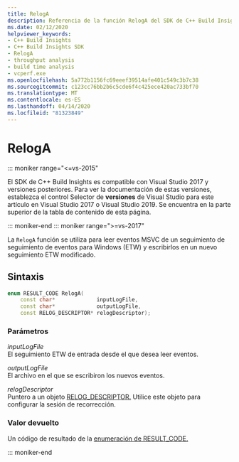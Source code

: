 ```yaml
---
title: RelogA
description: Referencia de la función RelogA del SDK de C++ Build Insights.
ms.date: 02/12/2020
helpviewer_keywords:
- C++ Build Insights
- C++ Build Insights SDK
- RelogA
- throughput analysis
- build time analysis
- vcperf.exe
ms.openlocfilehash: 5a772b1156fc69eeef39514afe401c549c3b7c38
ms.sourcegitcommit: c123cc76bb2b6c5cde6f4c425ece420ac733bf70
ms.translationtype: MT
ms.contentlocale: es-ES
ms.lasthandoff: 04/14/2020
ms.locfileid: "81323849"
---
```

# <a name="reloga"></a>RelogA

::: moniker range="<=vs-2015"

El SDK de C++ Build Insights es compatible con Visual Studio 2017 y versiones posteriores. Para ver la documentación de estas versiones, establezca el control Selector de **versiones** de Visual Studio para este artículo en Visual Studio 2017 o Visual Studio 2019. Se encuentra en la parte superior de la tabla de contenido de esta página.

::: moniker-end
::: moniker range=">=vs-2017"

La `RelogA` función se utiliza para leer eventos MSVC de un seguimiento de seguimiento de eventos para Windows (ETW) y escribirlos en un nuevo seguimiento ETW modificado.

## <a name="syntax"></a>Sintaxis

```cpp
enum RESULT_CODE RelogA(
    const char*             inputLogFile,
    const char*             outputLogFile,
    const RELOG_DESCRIPTOR* relogDescriptor);
```

### <a name="parameters"></a>Parámetros

*inputLogFile*\
El seguimiento ETW de entrada desde el que desea leer eventos.

*outputLogFile*\
El archivo en el que se escribiron los nuevos eventos.

*relogDescriptor*\
Puntero a un objeto [RELOG_DESCRIPTOR.](../other-types/relog-descriptor-struct.md) Utilice este objeto para configurar la sesión de recorrección.

### <a name="return-value"></a>Valor devuelto

Un código de resultado de la [enumeración de RESULT_CODE.](../other-types/result-code-enum.md)

::: moniker-end
